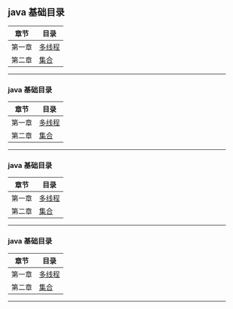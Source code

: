 ## java 基础目录
| 章节 | 目录 |
|-----|-----|
| 第一章 | <a href="multi-thread/base.html">多线程</a>
| 第二章 | <a href="collection/base.html">集合</a>
***
### java 基础目录
| 章节 | 目录 |
|-----|-----|
| 第一章 | <a href="multi-thread/base.html">多线程</a>
| 第二章 | <a href="collection/base.html">集合</a>
***
### java 基础目录
| 章节 | 目录 |
|-----|-----|
| 第一章 | <a href="multi-thread/base.html">多线程</a>
| 第二章 | <a href="collection/base.html">集合</a>
***
### java 基础目录
| 章节 | 目录 |
|-----|-----|
| 第一章 | <a href="multi-thread/base.html">多线程</a>
| 第二章 | <a href="collection/base.html">集合</a>
***